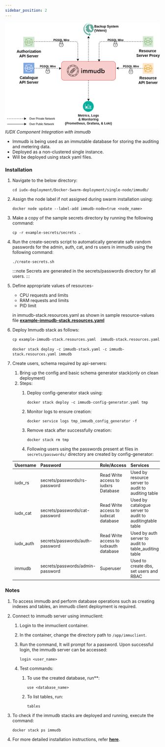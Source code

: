 ```yaml
---
sidebar_position: 2
---
```


<div style={{textAlign: 'center'}}>

![Architecture](../../../../resources/auth/immudb.png)<br/>
*IUDX Component Integration with immudb*

</div>



- Immudb is being used as an immutable database for storing the auditing and metering data.
- Deployed as a non-clustered single instance.
- Will be deployed using stack yaml files.

### Installation


1. Navigate to the below directory:
     
    ```
    cd iudx-deployment/Docker-Swarm-deployment/single-node/immudb/
    ```

2. Assign the node label if not assigned during swarm installation using:
    ```
    docker node update --label-add immudb-node=true <node_name>
    ```

3. Make a copy of the sample secrets directory by running the following command:
    ```
    cp -r example-secrets/secrets .
    ```

4. Run the create-secrets script to automatically generate safe random passwords for the admin, auth, cat, and rs users in immudb using the following command:
    ```
    ./create-secrets.sh
    ```
    :::note
    Secrets are generated in the secrets/passwords directory for all users.
    :::
5. Define appropriate values of resources-
    - CPU requests and limits
    - RAM requests and limits
    - PID limit

    in immudb-stack.resources.yaml as shown in sample resource-values file **[example-immudb-stack.resources.yaml](https://github.com/datakaveri/iudx-deployment/blob/4.5.0/Docker-Swarm-deployment/single-node/immudb/example-immudb-stack.resources.yaml)**

6. Deploy Immudb stack as follows:
    ```
    cp example-immudb-stack.resources.yaml  immudb-stack.resources.yaml 
    
    docker stack deploy -c immudb-stack.yaml -c immudb-stack.resources.yaml immudb
    ```

7. Create users, schema required by api-servers:
   1. Bring up the config and basic schema generator stack(only on clean deployment)
   2. Steps:
        1. Deploy config-generator stack using:
            ```
            docker stack deploy -c immudb-config-generator.yaml tmp
            ```

        2. Monitor logs to ensure creation:
            ```
            docker service logs tmp_immudb_config_generator -f
            ```

        3. Remove stack after successfully creation:
            ```
            docker stack rm tmp
            ```

        4. Following users using the passwords present at files in `secrets/passwords/` directory are created by config-generator:

   | Username   | Password                   | Role/Access                               | Services                                                |
   |------------|----------------------------|-------------------------------------------|---------------------------------------------------------|
   | iudx_rs    | secrets/passwords/rs-password | Read Write access to iudxrs Database      | Used by resource server to audit to auditing table     |
   | iudx_cat   | secrets/passwords/cat-password | Read Write access to iudxcat database     | Used by catalogue server to audit to auditingtable table |
   | iudx_auth  | secrets/passwords/auth-password | Read Write access to iudxauth database   | Used by auth server to audit to table_auditing table   |
   | immudb     | secrets/passwords/admin-password | Superuser                                | Used to create dbs, set users and RBAC                    |


### Notes

1. To access immudb and perform database operations such as creating indexes and tables, an immudb client deployment is required.

2. Connect to immudb server using immuclient:
    1. Login to the immuclient container.
    2. In the container, change the directory path to `/app/immuclient`.

    3. Run the command, It will prompt for a password. Upon successful login, the immudb server can be accessed:
        ```
        login <user_name>
        ```

    4. Test commands:
        1. To use the created database, run**:
            ```
            use <database_name>
            ```
        2. To list tables, run:
            ```
            tables
            ```

3. To check if the immudb stacks are deployed and running, execute the command:
    ```
    docker stack ps immudb
    ```

4. For more detailed installation instructions, refer **[here](https://github.com/datakaveri/iudx-deployment/tree/4.5.0/Docker-Swarm-deployment/single-node/immudb#introduction)**.